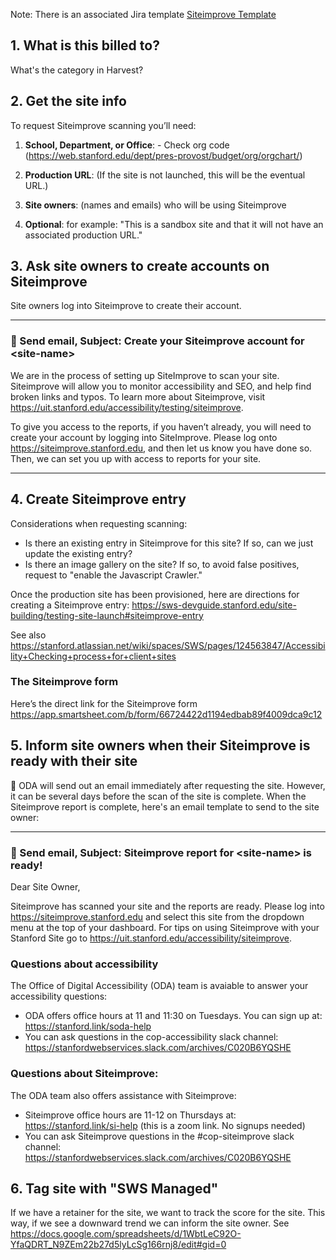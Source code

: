 Note: There is an associated Jira template [Siteimprove Template](https://stanfordits.atlassian.net/browse/TEMP-9)

## 1. What is this billed to?
What's the category in Harvest?

## 2. Get the site info
To request Siteimprove scanning you’ll need:

1. **School, Department, or Office**: - Check org code (https://web.stanford.edu/dept/pres-provost/budget/org/orgchart/)

1. **Production URL**: (If the site is not launched, this will be the eventual URL.)

1. **Site owners**: (names and emails) who will be using Siteimprove
2. **Optional**: for example: "This is a sandbox site and that it will not have an associated production URL."

## 3. Ask site owners to create accounts on Siteimprove
Site owners log into Siteimprove to create their account.

---

### 📧 Send email, Subject: Create your Siteimprove account for \<site-name\>

We are in the process of setting up SiteImprove to scan your site. Siteimprove will allow you to monitor accessibility and SEO, and help find broken links and typos. To learn more about Siteimprove, visit https://uit.stanford.edu/accessibility/testing/siteimprove.

To give you access to the reports, if you haven’t already, you will need to create your account by logging into SiteImprove. Please log onto https://siteimprove.stanford.edu, and then let us know you have done so. Then, we can set you up with access to reports for your site.

---

## 4. Create Siteimprove entry
Considerations when requesting scanning:

* Is there an existing entry in Siteimprove for this site? If so, can we just update the existing entry?
* Is there an image gallery on the site? If so, to avoid false positives, request to "enable the Javascript Crawler."

Once the production site has been provisioned, here are directions for creating a Siteimprove entry:
https://sws-devguide.stanford.edu/site-building/testing-site-launch#siteimprove-entry

See also https://stanford.atlassian.net/wiki/spaces/SWS/pages/124563847/Accessibility+Checking+process+for+client+sites

### The Siteimprove form

Here’s the direct link for the Siteimprove form
https://app.smartsheet.com/b/form/66724422d1194edbab89f4009dca9c12

## 5. Inform site owners when their Siteimprove is ready with their site

📧 ODA will send out an email immediately after requesting the site. However, it can be several days before the scan of the site is complete. When the Siteimprove report is complete, here's an email template to send to the site owner:

---
### 📧 Send email, Subject: Siteimprove report for \<site-name\> is ready!

Dear Site Owner,

Siteimprove has scanned your site and the reports are ready. Please log into https://siteimprove.stanford.edu and select this site from the dropdown menu at the top of your dashboard.  For tips on using Siteimprove with your Stanford Site go to https://uit.stanford.edu/accessibility/siteimprove. 

### Questions about accessibility

The Office of Digital Accessibility (ODA) team is avaiable to answer your accessibility questions:

* ODA offers office hours at 11 and 11:30 on Tuesdays. You can sign up at: https://stanford.link/soda-help
* You can ask questions in the cop-accessibility slack channel:  https://stanfordwebservices.slack.com/archives/C020B6YQSHE

### Questions about Siteimprove:

The ODA team also offers assistance with Siteimprove:

* Siteimprove office hours are 11-12 on Thursdays at: https://stanford.link/si-help (this is a zoom link. No signups needed)
* You can ask Siteimprove questions in the #cop-siteimprove slack channel: https://stanfordwebservices.slack.com/archives/C020B6YQSHE 

## 6. Tag site with "SWS Managed"
If we have a retainer for the site, we want to track the score for the site. This way, if we see a downward trend we can inform the site owner.
See https://docs.google.com/spreadsheets/d/1WbtLeC92O-YfaQDRT_N9ZEm22b27d5lyLcSg166rnj8/edit#gid=0 

